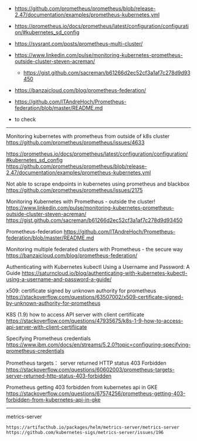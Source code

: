 - https://github.com/prometheus/prometheus/blob/release-2.47/documentation/examples/prometheus-kubernetes.yml
- https://prometheus.io/docs/prometheus/latest/configuration/configuration/#kubernetes_sd_config
- https://sysrant.com/posts/prometheus-multi-cluster/

- https://www.linkedin.com/pulse/monitoring-kubernetes-prometheus-outside-cluster-steven-acreman/
   - https://gist.github.com/sacreman/b61266d2ec52cf3a1af7c278d9d93450

- https://banzaicloud.com/blog/prometheus-federation/

- https://github.com/ITAndreHoch/Prometheus-federation/blob/master/README.md


- to check
---
Monitoring kubernetes with prometheus from outside of k8s cluster
https://github.com/prometheus/prometheus/issues/4633

https://prometheus.io/docs/prometheus/latest/configuration/configuration/#kubernetes_sd_config
https://github.com/prometheus/prometheus/blob/release-2.47/documentation/examples/prometheus-kubernetes.yml

Not able to scrape endpoints in kubernetes using prometheus and blackbox
https://github.com/prometheus/prometheus/issues/2175

Monitoring Kubernetes with Prometheus - outside the cluster!
https://www.linkedin.com/pulse/monitoring-kubernetes-prometheus-outside-cluster-steven-acreman/
https://gist.github.com/sacreman/b61266d2ec52cf3a1af7c278d9d93450

Prometheus-federation
https://github.com/ITAndreHoch/Prometheus-federation/blob/master/README.md


Monitoring multiple federated clusters with Prometheus - the secure way
https://banzaicloud.com/blog/prometheus-federation/

Authenticating with Kubernetes kubectl Using a Username and Password: A Guide
https://saturncloud.io/blog/authenticating-with-kubernetes-kubectl-using-a-username-and-password-a-guide/

x509: certificate signed by unknown authority for prometheus
https://stackoverflow.com/questions/63507002/x509-certificate-signed-by-unknown-authority-for-prometheus


K8S (1.9) how to access API server with client certifiicate
https://stackoverflow.com/questions/47935675/k8s-1-9-how-to-access-api-server-with-client-certifiicate

Specifying Prometheus credentials
https://www.ibm.com/docs/en/streams/5.2.0?topic=configuring-specifying-prometheus-credentials

Prometheus targets： server returned HTTP status 403 Forbidden
https://stackoverflow.com/questions/60602003/prometheus-targets-server-returned-http-status-403-forbidden

Prometheus getting 403 forbidden from kubernetes api in GKE
https://stackoverflow.com/questions/67574256/prometheus-getting-403-forbidden-from-kubernetes-api-in-gke

---

metrics-server
```
https://artifacthub.io/packages/helm/metrics-server/metrics-server
https://github.com/kubernetes-sigs/metrics-server/issues/196
```